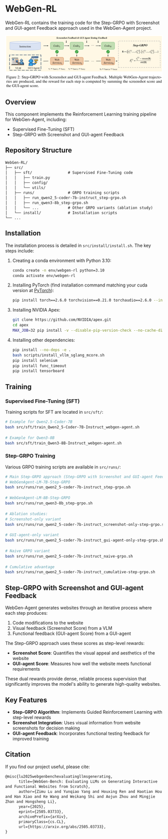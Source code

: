 # WebGen-RL

WebGen-RL contains the training code for the Step-GRPO with Screenshot and GUI-agent Feedback approach used in the WebGen-Agent project.

![Step-GRPO with Screenshot and GUI-agent Feedback](../paper/step-grpo.png)

## Overview

This component implements the Reinforcement Learning training pipeline for WebGen-Agent, including:
- Supervised Fine-Tuning (SFT)
- Step-GRPO with Screenshot and GUI-agent Feedback


## Repository Structure

```
WebGen-RL/
├── src/
│   ├── sft/                # Supervised Fine-Tuning code
│   │   ├── train.py
│   │   ├── config/
│   │   └── utils/
│   ├── runs/               # GRPO training scripts
│   │   ├── run_qwen2_5-coder-7b-instruct_step-grpo.sh
│   │   ├── run_qwen3-8b_step-grpo.sh
│   │   └── ...             # Other GRPO variants (ablation study)
│   └── install/            # Installation scripts
└── ...
```

## Installation

The installation process is detailed in `src/install/install.sh`. The key steps include:

1. Creating a conda environment with Python 3.10:
   ```bash
   conda create -n env/webgen-rl python=3.10
   conda activate env/webgen-rl
   ```

2. Installing PyTorch (find installation command matching your cuda version at [PyTorch](https://pytorch.org/)):
   ```bash
   pip install torch==2.6.0 torchvision==0.21.0 torchaudio==2.6.0 --index-url https://download.pytorch.org/whl/cu124
   ```

3. Installing NVIDIA Apex:
   ```bash
   git clone https://github.com/NVIDIA/apex.git
   cd apex
   MAX_JOB=32 pip install -v --disable-pip-version-check --no-cache-dir --no-build-isolation --config-settings "--build-option=--cpp_ext" --config-settings "--build-option=--cuda_ext" ./
   ```

4. Installing other dependencies:
   ```bash
   pip install --no-deps -e .
   bash scripts/install_vllm_sglang_mcore.sh
   pip install selenium
   pip install func_timeout
   pip install tensorboard
   ```

## Training

### Supervised Fine-Tuning (SFT)

Training scripts for SFT are located in `src/sft/`:

```bash
# Example for Qwen2.5-Coder-7B
bash src/sft/train_Qwen2_5-Coder-7B-Instruct_webgen-agent.sh

# Example for Qwen3-8B
bash src/sft/train_Qwen3-8B-Instruct_webgen-agent.sh
```

### Step-GRPO Training

Various GRPO training scripts are available in `src/runs/`:

```bash
# Main Step-GRPO approach (Step-GRPO with Screenshot and GUI-agent Feedback)
# WebGenAgent-LM-7B-Step-GRPO
bash src/runs/run_qwen2_5-coder-7b-instruct_step-grpo.sh

# WebGenAgent-LM-8B-Step-GRPO
bash src/runs/run_qwen3-8b_step-grpo.sh

# Ablation studies:
# Screenshot-only variant
bash src/runs/run_qwen2_5-coder-7b-instruct_screenshot-only-step-grpo.sh

# GUI-agent-only variant
bash src/runs/run_qwen2_5-coder-7b-instruct_gui-agent-only-step-grpo.sh

# Naive GRPO variant
bash src/runs/run_qwen2_5-coder-7b-instruct_naive-grpo.sh

# Cumulative advantage
bash src/runs/run_qwen2_5-coder-7b-instruct_cumulative-step-grpo.sh
```

## Step-GRPO with Screenshot and GUI-agent Feedback

WebGen-Agent generates websites through an iterative process where each step produces:
1. Code modifications to the website
2. Visual feedback (Screenshot Score) from a VLM
3. Functional feedback (GUI-agent Score) from a GUI-agent

The Step-GRPO approach uses these scores as step-level rewards:
- **Screenshot Score**: Quantifies the visual appeal and aesthetics of the website
- **GUI-agent Score**: Measures how well the website meets functional requirements

These dual rewards provide dense, reliable process supervision that significantly improves the model's ability to generate high-quality websites.

## Key Features

- **Step-GRPO Algorithm**: Implements Guided Reinforcement Learning with step-level rewards
- **Screenshot Integration**: Uses visual information from website screenshots for decision making
- **GUI-agent Feedback**: Incorporates functional testing feedback for improved training

## Citation

If you find our project useful, please cite:

```
@misc{lu2025webgenbenchevaluatingllmsgenerating,
      title={WebGen-Bench: Evaluating LLMs on Generating Interactive and Functional Websites from Scratch}, 
      author={Zimu Lu and Yunqiao Yang and Houxing Ren and Haotian Hou and Han Xiao and Ke Wang and Weikang Shi and Aojun Zhou and Mingjie Zhan and Hongsheng Li},
      year={2025},
      eprint={2505.03733},
      archivePrefix={arXiv},
      primaryClass={cs.CL},
      url={https://arxiv.org/abs/2505.03733}, 
}
```